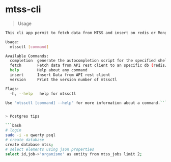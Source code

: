 # mtss-cli

> Usage

```bash
This cli app permit to fetch data from MTSS and insert on redis or MongoDB.this is Mtss ctl

Usage:
  mtssctl [command]

Available Commands:
  completion  generate the autocompletion script for the specified shell
  fetch       Fetch data from API rest client to an specific db (redis/mongodb[unimplemented]/postgresql)
  help        Help about any command
  insert      Insert Data from API rest client
  version     Print the version number of mtssctl

Flags:
  -h, --help   help for mtssctl

Use "mtssctl [command] --help" for more information about a command.```


> Postgres tips

```bash
# login
sudo -i -u qwerty psql
# create database
create database mtss;
# select elements using json properties
select id,job->'organismo' as entity from mtss_jobs limit 2;
```